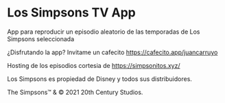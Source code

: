 # Los Simpsons TV App
App para reproducir un episodio aleatorio de las temporadas de Los Simpsons seleccionada

¿Disfrutando la app? Invitame un cafecito https://cafecito.app/juancarruyo


Hosting de los episodios cortesia de https://simpsonitos.xyz/


Los Simpsons es propiedad de Disney y todos sus distribuidores.

The Simpsons™ & © 2021 20th Century Studios.
